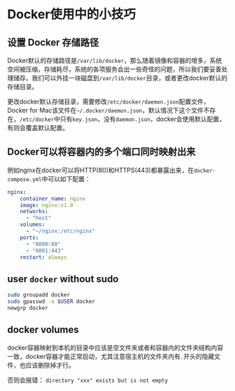 # Docker使用中的小技巧

## 设置 Docker 存储路径

Docker默认的存储路径是`/var/lib/docker`，那么随着镜像和容器的增多，系统空间被压缩，存储耗尽，系统的各项服务会出一些奇怪的问题，所以我们要妥善处理储存。我们可以外挂一块磁盘到`/var/lib/docker`目录，或者更改docker默认的存储目录。

更改docker默认存储目录，需要修改`/etc/docker/daemon.json`配置文件，Docker for Mac该文件在`~/.docker/daemon.json`，默认情况下这个文件不存在，`/etc/docker`中只有`key.json`，没有`daemon.json`，docker会使用默认配置，有则会覆盖默认配置。

## Docker可以将容器内的多个端口同时映射出来

例如nginx在docker可以将HTTP(80)和HTTPS(443)都暴露出来，在`docker-compose.yml`中可以如下配置：

```yml
nginx:
    container_name: nginx
    image: nginx:v1.0
    networks:
      - "host"
    volumes:
      - "~/nginx:/etc/nginx"
    ports:
      - "8000:80"
      - "8001:443"
    restart: always
```

## user `docker` without sudo

```sh
sudo groupadd docker
sudo gpasswd -a $USER docker
newgrp docker
```

## docker volumes

docker容器映射到本机的目录中应该是空文件夹或者和容器内的文件夹结构内容一致，docker容器才能正常启动，尤其注意宿主机的文件夹内有`.`开头的隐藏文件，也应该删除掉才行。

否则会报错： `directory "xxx" exists but is not empty`